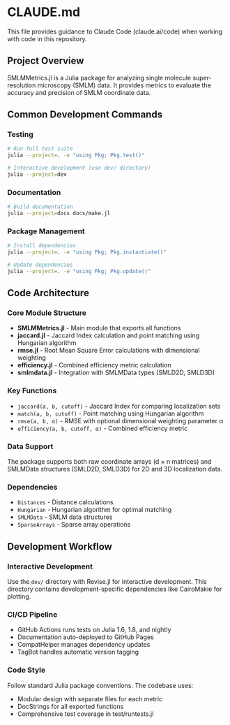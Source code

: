 # CLAUDE.md

This file provides guidance to Claude Code (claude.ai/code) when working with code in this repository.

## Project Overview

SMLMMetrics.jl is a Julia package for analyzing single molecule super-resolution microscopy (SMLM) data. It provides metrics to evaluate the accuracy and precision of SMLM coordinate data.

## Common Development Commands

### Testing
```bash
# Run full test suite
julia --project=. -e "using Pkg; Pkg.test()"

# Interactive development (use dev/ directory)
julia --project=dev
```

### Documentation
```bash
# Build documentation
julia --project=docs docs/make.jl
```

### Package Management
```bash
# Install dependencies
julia --project=. -e "using Pkg; Pkg.instantiate()"

# Update dependencies
julia --project=. -e "using Pkg; Pkg.update()"
```

## Code Architecture

### Core Module Structure
- **SMLMMetrics.jl** - Main module that exports all functions
- **jaccard.jl** - Jaccard Index calculation and point matching using Hungarian algorithm
- **rmse.jl** - Root Mean Square Error calculations with dimensional weighting
- **efficiency.jl** - Combined efficiency metric calculation
- **smlmdata.jl** - Integration with SMLMData types (SMLD2D, SMLD3D)

### Key Functions
- `jaccard(a, b, cutoff)` - Jaccard Index for comparing localization sets
- `match(a, b, cutoff)` - Point matching using Hungarian algorithm
- `rmse(a, b, α)` - RMSE with optional dimensional weighting parameter α
- `efficiency(a, b, cutoff, α)` - Combined efficiency metric

### Data Support
The package supports both raw coordinate arrays (d × n matrices) and SMLMData structures (SMLD2D, SMLD3D) for 2D and 3D localization data.

### Dependencies
- `Distances` - Distance calculations
- `Hungarian` - Hungarian algorithm for optimal matching
- `SMLMData` - SMLM data structures
- `SparseArrays` - Sparse array operations

## Development Workflow

### Interactive Development
Use the `dev/` directory with Revise.jl for interactive development. This directory contains development-specific dependencies like CairoMakie for plotting.

### CI/CD Pipeline
- GitHub Actions runs tests on Julia 1.6, 1.8, and nightly
- Documentation auto-deployed to GitHub Pages
- CompatHelper manages dependency updates
- TagBot handles automatic version tagging

### Code Style
Follow standard Julia package conventions. The codebase uses:
- Modular design with separate files for each metric
- DocStrings for all exported functions
- Comprehensive test coverage in test/runtests.jl